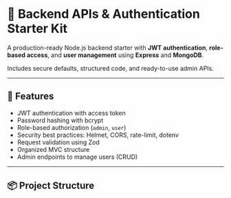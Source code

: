 # 🚀 Backend APIs & Authentication Starter Kit

A production-ready Node.js backend starter with **JWT authentication**, **role-based access**, and **user management** using **Express** and **MongoDB**.  

Includes secure defaults, structured code, and ready-to-use admin APIs.

---

## 🧩 Features

- JWT authentication with access token  
- Password hashing with bcrypt  
- Role-based authorization (`admin`, `user`)  
- Security best practices: Helmet, CORS, rate-limit, dotenv  
- Request validation using Zod  
- Organized MVC structure  
- Admin endpoints to manage users (CRUD)  

---

## 📦 Project Structure

